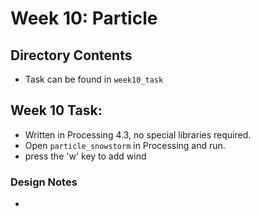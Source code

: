 # Week 10: Particle

## Directory Contents
- Task can be found in `week10_task` 

## Week 10 Task:
- Written in Processing 4.3, no special libraries required. 
- Open `particle_snowstorm` in Processing and run.
- press the 'w' key to add wind

### Design Notes
- 